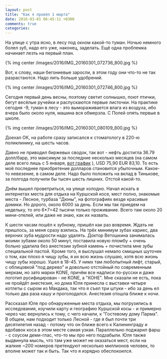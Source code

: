 ```yaml
---
layout: post
title: "Как я провёл 1 марта"
date: 2016-03-01 06:45:11 +0300
comments: true
categories: 
---
```

На улице с утра ясно, в лесу под окном какой-то туман. Ночью немного болел зуб, надо его уже, наконец, заделать. Ещё одна проблемка начинает лезть на первый план.

{% img center /images/2016/IMG_20160301_072736_800.jpg %}

Вот, к слову, наши бегониевые заросли, в этом году они что-то не так разрастаются. Надо лить больше удобрений.

{% img center /images/2016/IMG_20160301_072746_800.jpg %}

Сегодня первый день весны, поэтому светит солнышко, поют птички, бегут весёлые ручейки и распускаются первые листочки. На практике сегодня -9, туман в лесу - это вымораживается влага из воздуха, ибо вчера было около нуля, машина вся обмерзла. С Полей опять первые в школе.

{% img center /images/2016/IMG_20160301_080109_800.jpg %}

Доехал ОК, на работе сразу записался к стоматологу в 220-ю поликлинику, на шесть часов. 

Давно не приводил биржевых сводок, так вот - нефть достигла 36.79 долл/барр, это максимум за последние несколько месяцев (на самом деле всего лишь с 5 января, [вот график](https://news.yandex.ru/quotes/1006.html) ), USD 75,90 EUR 83,10. То есть моё последнее приобретение долларов становится убыточным. Какое-то невезение, в самом деле. Надо было положить на вклад в Тинькове, за полгода получили бы тысяч шесть лишних. Отстой какой-то.

Днём вышел проветриться, на улице холодно. Начал искать в интернетах места для отдыха на Куршской косе, мест полно, знакомые места - Лесное, турбаза "Дюны", на фотографиях везде красивые домики. Но дорого, около 6000 за день. Если мы так приедем на недельку, то это 6*7=42 тысячи только проживание. Всего там около 20 мини-отелей, или даже не знаю, как их назвать.

К шести часам пошёл к зубному, пришёл как раз вовремя. Ждать не пришлось, за меня сразу взялись. На трёх минимум зубах кариес, два верхних зуба мудрости надо удалять. Доктор Ветошкина занималась моими зубами около 50 минут, поставила новую пломбу + очень больно удалила без анестезии зубной камень + почистила мне зубы специальной пастой. Кроме того, я выслушал немало смищных шуточек о том, как плохо я чищу зубы, я их всю жизнь слушаю, хотя всю жизнь чищу зубы хорошо. Ушел в 18-45. У нимх там любопытный лифт, старый, с облицовкой "под дерево" и довольно отстойный по современным меркам, но зато марки KONE, причём все надписи по-русски и даже логотип русифицирован - не KONE, а "КОНЕ". Мне сказали не есть, пока не пройдёт анестезия, но дома Юля принесла с выставки четыре котлеты с сыром из Макдака, так что я съел три штуки - ибо за день ел только два раза кашу и проголодался. Анестезия отошла ближе к ночи.

Рассказал Юле про обнаруженные места отдыха, мы погрузились в исследования, изучили карту и географию Куршской косы - и примерно через час вернулись к тому, с чего начали, к "Гостевому дому Парма". В общем, нам подходит только Лесной - где я был почти три десятилетия назад - потому что он ближе всего к Калининграду и вдобавок коса в этом месте самая узкая. Параллельно поджарил фарш - с соусом деми-глас, что-то мы про него подзабыли. Юля также выдвинула мысль, что там уже может не оказаться мест, если на жалкие ~200 номеров претендуют несколько миллионов человек, то вполне может так и быть. Так что я изрядно обеспокоился.